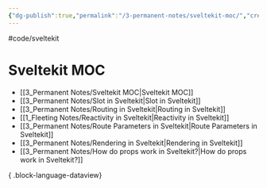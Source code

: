```yaml
---
{"dg-publish":true,"permalink":"/3-permanent-notes/sveltekit-moc/","created":"2023-06-15 21:38","updated":"2023-08-02 14:53"}
---
```


#code/sveltekit 

# Sveltekit MOC
- [[3_Permanent Notes/Sveltekit MOC\|Sveltekit MOC]]
- [[3_Permanent Notes/Slot in Sveltekit\|Slot in Sveltekit]]
- [[3_Permanent Notes/Routing in Sveltekit\|Routing in Sveltekit]]
- [[1_Fleeting Notes/Reactivity in Sveltekit\|Reactivity in Sveltekit]]
- [[3_Permanent Notes/Route Parameters in Sveltekit\|Route Parameters in Sveltekit]]
- [[3_Permanent Notes/Rendering in Sveltekit\|Rendering in Sveltekit]]
- [[3_Permanent Notes/How do props work in Sveltekit?\|How do props work in Sveltekit?]]

{ .block-language-dataview}